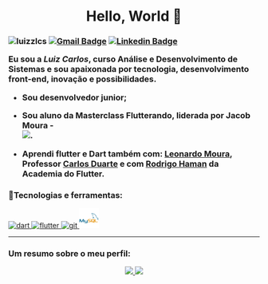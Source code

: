<h1 align="center">Hello, World 🚀</h1>
<h3 align="/center">

<img src="https://komarev.com/ghpvc/?username=luizzlcs&label=Profile%20views&color=0e75b6&style=flat" alt="luizzlcs"/> [![Gmail Badge](https://img.shields.io/badge/-Gmail-c14438?style=flat&logo=Gmail&logoColor=white&link=mailto:luizzlcs@gmail.com)](mailto:stenio.wagner1@gmail.com) [![Linkedin Badge](https://img.shields.io/badge/-LinkedIn-blue?style=flat&logo=Linkedin&logoColor=white&link=https://www.linkedin.com/in/luizzlcs/)](https://www.linkedin.com/in/luizzlcs/)
  
  Eu sou a <b><i>Luiz Carlos</i></b>, curso Análise e Desenvolvimento de Sistemas e sou apaixonada por tecnologia, desenvolvimento front-end, inovação e possibilidades.

  - Sou desenvolvedor junior;
- Sou aluno da Masterclass Flutterando, liderada por Jacob Moura -  
[<img align="left" height="35" src="https://s3.sa-east-1.amazonaws.com/static.launchlab.com.br/2d5fb720-9323-48f8-872d-548e39749fe9.png">](https://masterclass.flutterando.com.br/public/products).
 
 - Aprendi flutter e Dart também com: [Leonardo Moura](https://www.udemy.com/course/curso-flutter/?src=sac), Professor [Carlos Duarte](https://www.youtube.com/channel/UCN0xtkhf8j2R6n1xKYCiJBA) e com [Rodrigo Haman](https://www.youtube.com/c/RodrigoRahman) da Academia do Flutter.

<h3 align="left">🚀Tecnologias e ferramentas:</h3>
<p align="left"> <a  href="https://dart.dev" target="_blank" rel="noreferrer"> <img width="23" height = "23" src="https://www.vectorlogo.zone/logos/dartlang/dartlang-icon.svg" alt="dart" width="20" height="23"/> </a> 
<a href="https://flutter.dev" target="_blank" rel="noreferrer"> <img width="23", height = "23" src="https://www.vectorlogo.zone/logos/flutterio/flutterio-icon.svg" alt="flutter" width="23" height="23"/> </a> <a href="https://git-scm.com/" target="_blank" rel="noreferrer"> <img width="23" height = "" src="https://www.vectorlogo.zone/logos/git-scm/git-scm-icon.svg" alt="git" width="40" height="40"/> </a> <a href="https://www.mysql.com/" target="_blank" rel="noreferrer"> <img src="https://raw.githubusercontent.com/devicons/devicon/master/icons/mysql/mysql-original-wordmark.svg" alt="mysql" width="40" height="40"/> </a> </p>

---
### Um resumo sobre o meu perfil:
<div align="center">
  <a href="https://github.com/luizzlcs">
  <img height="150em" src="https://github-readme-stats.vercel.app/api?username=luizzlcs&show_icons=true&theme=dracula&include_all_commits=true&count_private=true"/> 
  <img height="150em" src="https://github-readme-stats.vercel.app/api/top-langs/?username=luizzlcs&layout=compact&langs_count=7&theme=dracula"/>
</div>
